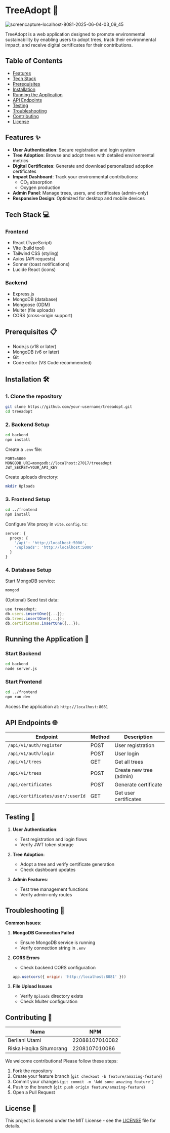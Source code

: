 
# TreeAdopt 🌳
![screencapture-localhost-8081-2025-06-04-03_09_45](https://github.com/user-attachments/assets/62ed5c43-b58a-422c-bdb2-641d02056045)


TreeAdopt is a web application designed to promote environmental sustainability by enabling users to adopt trees, track their environmental impact, and receive digital certificates for their contributions.

## Table of Contents
- [Features](#features)
- [Tech Stack](#tech-stack)
- [Prerequisites](#prerequisites)
- [Installation](#installation)
- [Running the Application](#running-the-application)
- [API Endpoints](#api-endpoints)
- [Testing](#testing)
- [Troubleshooting](#troubleshooting)
- [Contributing](#contributing)
- [License](#license)

## Features ✨

- **User Authentication**: Secure registration and login system
- **Tree Adoption**: Browse and adopt trees with detailed environmental metrics
- **Digital Certificates**: Generate and download personalized adoption certificates
- **Impact Dashboard**: Track your environmental contributions:
  - CO₂ absorption
  - Oxygen production
- **Admin Panel**: Manage trees, users, and certificates (admin-only)
- **Responsive Design**: Optimized for desktop and mobile devices

## Tech Stack 💻

### Frontend
- React (TypeScript)
- Vite (build tool)
- Tailwind CSS (styling)
- Axios (API requests)
- Sonner (toast notifications)
- Lucide React (icons)

### Backend
- Express.js
- MongoDB (database)
- Mongoose (ODM)
- Multer (file uploads)
- CORS (cross-origin support)

## Prerequisites 📋

- Node.js (v18 or later)
- MongoDB (v6 or later)
- Git
- Code editor (VS Code recommended)

## Installation 🛠️

### 1. Clone the repository
```bash
git clone https://github.com/your-username/treeadopt.git
cd treeadopt
```

### 2. Backend Setup
```bash
cd backend
npm install
```

Create a `.env` file:
```env
PORT=5000
MONGODB_URI=mongodb://localhost:27017/treeadopt
JWT_SECRET=YOUR_API_KEY
```

Create uploads directory:
```bash
mkdir Uploads
```

### 3. Frontend Setup
```bash
cd ../frontend
npm install
```

Configure Vite proxy in `vite.config.ts`:
```typescript
server: {
  proxy: {
    '/api': 'http://localhost:5000',
    '/uploads': 'http://localhost:5000'
  }
}
```

### 4. Database Setup
Start MongoDB service:
```bash
mongod
```

(Optional) Seed test data:
```javascript
use treeadopt;
db.users.insertOne({...});
db.trees.insertOne({...});
db.certificates.insertOne({...});
```

## Running the Application 🚀

### Start Backend
```bash
cd backend
node server.js
```

### Start Frontend
```bash
cd ../frontend
npm run dev
```

Access the application at: `http://localhost:8081`

## API Endpoints 🌐

| Endpoint | Method | Description |
|----------|--------|-------------|
| `/api/v1/auth/register` | POST | User registration |
| `/api/v1/auth/login` | POST | User login |
| `/api/v1/trees` | GET | Get all trees |
| `/api/v1/trees` | POST | Create new tree (admin) |
| `/api/certificates` | POST | Generate certificate |
| `/api/certificates/user/:userId` | GET | Get user certificates |

## Testing 🧪

1. **User Authentication**:
   - Test registration and login flows
   - Verify JWT token storage

2. **Tree Adoption**:
   - Adopt a tree and verify certificate generation
   - Check dashboard updates

3. **Admin Features**:
   - Test tree management functions
   - Verify admin-only routes

## Troubleshooting 🐛

**Common Issues**:

1. **MongoDB Connection Failed**
   - Ensure MongoDB service is running
   - Verify connection string in `.env`

2. **CORS Errors**
   - Check backend CORS configuration
   ```javascript
   app.use(cors({ origin: 'http://localhost:8081' }))
   ```

3. **File Upload Issues**
   - Verify `Uploads` directory exists
   - Check Multer configuration

## Contributing 🤝
| Nama | NPM |
|----------|--------|
| Berliani Utami | 22088107010082 | 
| Riska Haqika Situmorang | 2208107010086 |


We welcome contributions! Please follow these steps:

1. Fork the repository
2. Create your feature branch (`git checkout -b feature/amazing-feature`)
3. Commit your changes (`git commit -m 'Add some amazing feature'`)
4. Push to the branch (`git push origin feature/amazing-feature`)
5. Open a Pull Request

## License 📄

This project is licensed under the MIT License - see the [LICENSE](LICENSE) file for details.
